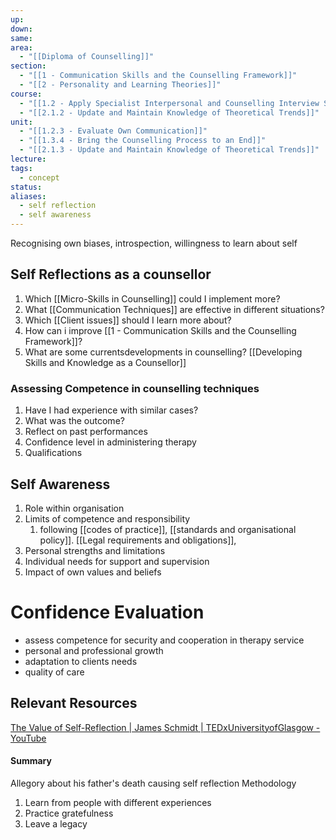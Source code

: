 ```yaml
---
up: 
down: 
same: 
area:
  - "[[Diploma of Counselling]]"
section:
  - "[[1 - Communication Skills and the Counselling Framework]]"
  - "[[2 - Personality and Learning Theories]]"
course:
  - "[[1.2 - Apply Specialist Interpersonal and Counselling Interview Skills]]"
  - "[[2.1.2 - Update and Maintain Knowledge of Theoretical Trends]]"
unit:
  - "[[1.2.3 - Evaluate Own Communication]]"
  - "[[1.3.4 - Bring the Counselling Process to an End]]"
  - "[[2.1.3 - Update and Maintain Knowledge of Theoretical Trends]]"
lecture: 
tags:
  - concept
status: 
aliases:
  - self reflection
  - self awareness
---
```

Recognising own biases, introspection, willingness to learn about self

## Self Reflections as a counsellor
1. Which [[Micro-Skills in Counselling]] could I implement more?
2. What [[Communication Techniques]] are effective in different situations?
3. Which [[Client issues]] should I learn more about?
4. How can i improve [[1 - Communication Skills and the Counselling Framework]]?
5. What are some currentsdevelopments in counselling?
[[Developing Skills and Knowledge as a Counsellor]]

### Assessing Competence in counselling techniques
1. Have I had experience with similar cases?
2. What was the outcome?
3. Reflect on past performances
4. Confidence level in administering therapy
5. Qualifications

## Self Awareness
1. Role within organisation
2. Limits of competence and responsibility
	1. following [[codes of practice]], [[standards and organisational policy]]. [[Legal requirements and obligations]], 
3. Personal strengths and limitations
4. Individual needs for support and supervision
5. Impact of own values and beliefs

# Confidence Evaluation
- assess competence for security and cooperation in therapy service
- personal and professional growth
- adaptation to clients needs
- quality of care


## Relevant Resources
[The Value of Self-Reflection | James Schmidt | TEDxUniversityofGlasgow - YouTube](https://youtu.be/G1bgdwC_m-Y)
#### Summary
Allegory about his father's death causing self reflection
Methodology
1. Learn from people with different experiences
2. Practice gratefulness
3. Leave a legacy